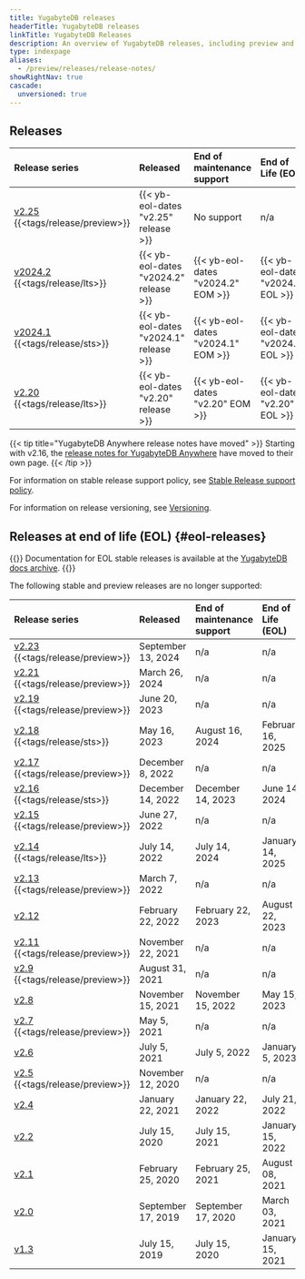 ```yaml
---
title: YugabyteDB releases
headerTitle: YugabyteDB releases
linkTitle: YugabyteDB Releases
description: An overview of YugabyteDB releases, including preview and current stable releases.
type: indexpage
aliases:
  - /preview/releases/release-notes/
showRightNav: true
cascade:
  unversioned: true
---
```


## Releases

| Release series | Released | End of maintenance support | End of Life (EOL) |
| :------------- | :------- | :------------------------- | :---------------- |
| [v2.25](v2.25/) {{<tags/release/preview>}} | {{< yb-eol-dates "v2.25" release >}} | No support | n/a |
| [v2024.2](v2024.2/) {{<tags/release/lts>}} | {{< yb-eol-dates "v2024.2" release >}} | {{< yb-eol-dates "v2024.2" EOM >}} | {{< yb-eol-dates "v2024.2" EOL >}} |
| [v2024.1](v2024.1/) {{<tags/release/sts>}} | {{< yb-eol-dates "v2024.1" release >}} | {{< yb-eol-dates "v2024.1" EOM >}} | {{< yb-eol-dates "v2024.1" EOL >}} |
| [v2.20](v2.20/) {{<tags/release/lts>}} | {{< yb-eol-dates "v2.20" release >}} | {{< yb-eol-dates "v2.20" EOM >}} | {{< yb-eol-dates "v2.20" EOL >}} |

{{< tip title="YugabyteDB Anywhere release notes have moved" >}}
Starting with v2.16, the [release notes for YugabyteDB Anywhere](../yba-releases/) have moved to their own page.
{{< /tip >}}

For information on stable release support policy, see [Stable Release support policy](../versioning/#stable-release-support-policy).

For information on release versioning, see [Versioning](../versioning/).

## Releases at end of life (EOL) {#eol-releases}

{{<note title="Archived docs available">}}
Documentation for EOL stable releases is available at the [YugabyteDB docs archive](https://docs-archive.yugabyte.com/).
{{</note>}}

The following stable and preview releases are no longer supported:

| Release series | Released | End of maintenance support | End of Life (EOL) |
| :------------- | :------- | :------------------------- | :---------------- |
| [v2.23](v2.23/) {{<tags/release/preview>}} | September 13, 2024  | n/a | n/a |
| [v2.21](v2.21/) {{<tags/release/preview>}} | March 26, 2024 | n/a | n/a |
| [v2.19](v2.19/) {{<tags/release/preview>}} | June 20, 2023 | n/a | n/a |
| [v2.18](end-of-life/v2.18/) {{<tags/release/sts>}} | May 16, 2023 | August 16, 2024 | February 16, 2025 |
| [v2.17](end-of-life/v2.17/) {{<tags/release/preview>}} | December 8, 2022 | n/a | n/a |
| [v2.16](end-of-life/v2.16/) {{<tags/release/sts>}} | December 14, 2022 | December 14, 2023 | June 14, 2024 |
| [v2.15](end-of-life/v2.15/) {{<tags/release/preview>}} | June 27, 2022 | n/a | n/a |
| [v2.14](end-of-life/v2.14/) {{<tags/release/lts>}} | July 14, 2022 | July 14, 2024 | January 14, 2025 |
| [v2.13](end-of-life/v2.13/) {{<tags/release/preview>}} | March 7, 2022 | n/a | n/a |
| [v2.12](end-of-life/v2.12/) | February 22, 2022 | February 22, 2023 | August 22, 2023 |
| [v2.11](end-of-life/v2.11/) {{<tags/release/preview>}} | November 22, 2021 | n/a | n/a |
| [v2.9](end-of-life/v2.9/) {{<tags/release/preview>}} | August 31, 2021 | n/a | n/a |
| [v2.8](end-of-life/v2.8/) | November 15, 2021 | November 15, 2022 | May 15, 2023 |
| [v2.7](end-of-life/v2.7/) {{<tags/release/preview>}} | May 5, 2021 | n/a | n/a |
| [v2.6](end-of-life/v2.6/) | July 5, 2021 | July 5, 2022 | January 5, 2023 |
| [v2.5](end-of-life/v2.5/) {{<tags/release/preview>}} | November 12, 2020 | n/a | n/a |
| [v2.4](end-of-life/v2.4/) | January 22, 2021 | January 22, 2022 | July 21, 2022 |
| [v2.2](end-of-life/v2.2/) | July 15, 2020 | July 15, 2021 | January 15, 2022 |
| [v2.1](end-of-life/v2.1/) | February 25, 2020 | February 25, 2021 | August 08, 2021 |
| [v2.0](end-of-life/v2.0/) | September 17, 2019 | September 17, 2020 | March 03, 2021 |
| [v1.3](end-of-life/v1.3/) | July 15, 2019 | July 15, 2020 | January 15, 2021 |
